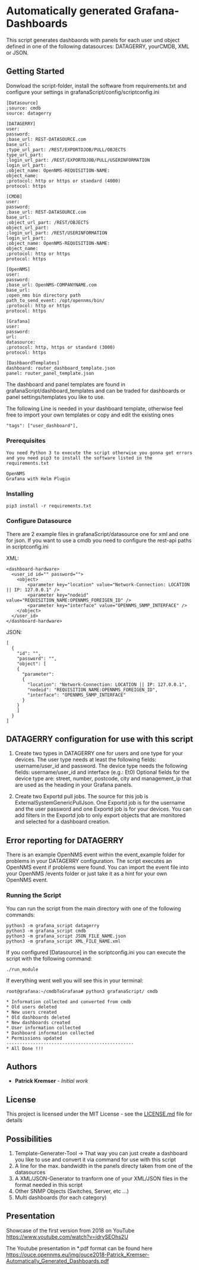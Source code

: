 # Automatically generated Grafana-Dashboards

This script generates dashbaords with panels for each user und object defined in one of the following datasources: DATAGERRY, yourCMDB, XML or JSON.

## Getting Started

Donwload the script-folder, install the software from requirements.txt and configure your settings in grafanaScript/config/scriptconfig.ini
```
[Datasource]
;source: cmdb
source: datagerry

[DATAGERRY]
user: 
password: 
;base_url: REST-DATASOURCE.com
base_url: 
;type_url_part: /REST/EXPORTDJOB/PULL/OBJECTS
type_url_part: 
;login_url_part: /REST/EXPORTDJOB/PULL/USERINFORMATION
login_url_part: 
;object_name: OpenNMS-REQUISITION-NAME:
object_name: 
;protocol: http or https or standard (4000)
protocol: https

[CMDB]
user: 
password: 
;base_url: REST-DATASOURCE.com
base_url: 
;object_url_part: /REST/OBJECTS
object_url_part: 
;login_url_part: /REST/USERINFORMATION
login_url_part: 
;object_name: OpenNMS-REQUISITION-NAME:
object_name: 
;protocol: http or https
protocol: https

[OpenNMS]
user: 
password: 
;base_url: OpenNMS-COMPANYNAME.com
base_url: 
;open_nms bin directory path 
path_to_send_event: /opt/opennms/bin/
;protocol: http or https
protocol: https

[Grafana]
user: 
password: 
url: 
datasource: 
;protocol: http, https or standard (3000)
protocol: https

[DashbaordTemplates]
dashboard: router_dashboard_template.json
panel: router_panel_template.json
```
The dashboard and panel templates are found in grafanaScript/dashboard_templates and can be traded for dashboards or panel settings/templates you like to use.

The following Line is needed in your dashboard template, otherwise feel free to import your own templates or copy and edit the existing ones
```
"tags": ["user_dashboard"],
```

### Prerequisites
```
You need Python 3 to execute the script otherwise you gonna get errors
and you need pip3 to install the software listed in the requirements.txt

OpenNMS
Grafana with Helm Plugin
```

### Installing
```
pip3 install -r requirements.txt
```

### Configure Datasource
There are 2 example files in grafanaScript/datasource one for xml and one for json.
If you want to use a cmdb you need to configure the rest-api paths in scriptconfig.ini

XML:
```
<dashboard-hardware>
  <user_id id="" password="">
    <object>
        <parameter key="location" value="Network-Connection: LOCATION  || IP: 127.0.0.1" />
        <parameter key="nodeid" value="REQUISITION_NAME:OPENNMS_FOREIGEN_ID" />
        <parameter key="interface" value="OPENNMS_SNMP_INTERFACE" />
    </object>
  </user_id>
</dashboard-hardware>
```
JSON:
```
[
  {
    "id": "",
    "password": "",
    "object": [
    {
      "parameter": 
      {
        "location": "Network-Connection: LOCATION || IP: 127.0.0.1",
        "nodeid": "REQUISITION_NAME:OPENNMS_FOREIGEN_ID", 
        "interface": "OPENNMS_SNMP_INTERFACE"
      }
    }
    ]
  }
]

```

## DATAGERRY configuration for use with this script
1. Create two types in DATAGERRY one for users and one type for your devices.
The user type needs at least the following fields: username/user_id and password.
The device type needs the following fields: username/user_id and interface (e.g.: Et0)
Optional fields for the device type are: street, number, postcode, city and management_ip that are used as the heading in your Grafana panels.

2. Create two Exportd pull jobs. 
The source for this job is ExternalSystemGenericPullJson.
One Exportd job is for the username and the user password and one Exportd job is for your devices.
You can add filters in the Exportd job to only export objects that are monitored and selected for a dashboard creation.


## Error reporting for DATAGERRY

There is an example OpenNMS event within the event_example folder for problems in your DATAGERRY configuration. The script executes an OpenNMS event if problems were found.
You can import the event file into your OpenNMS /events folder or just take it as a hint for your own OpenNMS event.


### Running the Script
You can run the script from the main directory with one of the following commands:


```
python3 -m grafana_script datagerry
python3 -m grafana_script cmdb
python3 -m grafana_script JSON_FILE_NAME.json
python3 -m grafana_script XML_FILE_NAME.xml
```

If you configured [Datasource] in the scriptconfig.ini you can execute the script with the following command:
```
./run_module
```

If everything went well you will see this in your terminal:
```
root@grafana:~/cmdbToGrafana# python3 grafanaScript/ cmdb

* Information collected and converted from cmdb
* Old users deleted
* New users created
* Old dashboards deleted
* New dashboards created
* User information collected
* Dashboard information collected
* Permissions updated
------------------------------------------------
* All Done !!!
```

## Authors
* **Patrick Kremser** - *Initial work*

## License
This project is licensed under the MIT License - see the [LICENSE.md](LICENSE.md) file for details

## Possibilities
1. Template-Generater-Tool -> That way you can just create a dashboard you like to use and convert it via command for use with this script
2. A line for the max. bandwidth in the panels directy taken from one of the datasources
3. A XML/JSON-Generator to tranform one of your XML/JSON files in the format needed in this script
4. Other SNMP Objects (Switches, Server, etc ...)
5. Multi dashboards (for each category)

## Presentation
Showcase of the first version from 2018 on YouTube
https://www.youtube.com/watch?v=idrySEOhs2U

The Youtube presentation in *.pdf format can be found here
https://ouce.opennms.eu/img/ouce2018-Patrick_Kremser-Automatically_Generated_Dashboards.pdf
